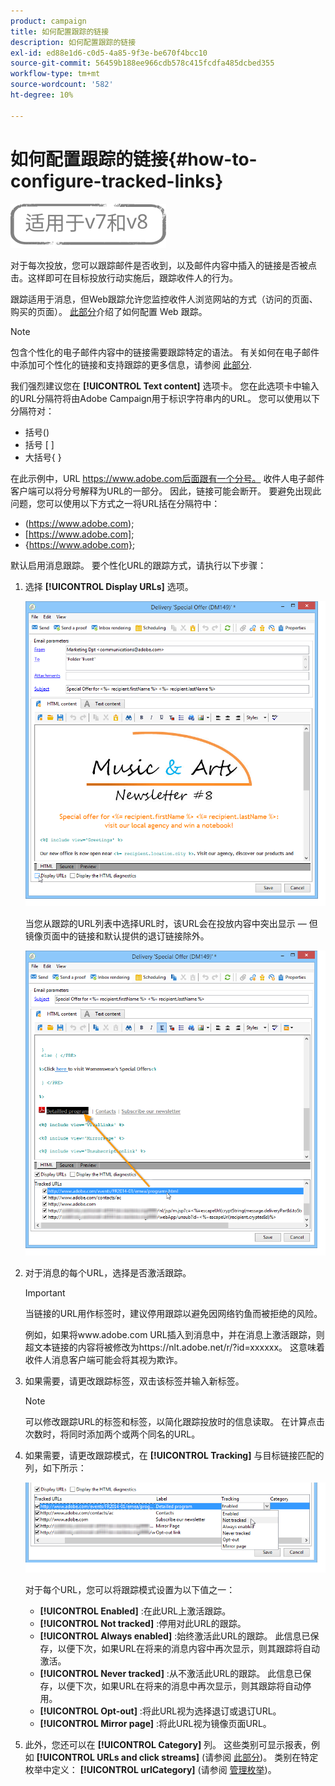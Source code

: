 ```yaml
---
product: campaign
title: 如何配置跟踪的链接
description: 如何配置跟踪的链接
exl-id: ed88e1d6-c0d5-4a85-9f3e-be670f4bcc10
source-git-commit: 56459b188ee966cdb578c415fcdfa485dcbed355
workflow-type: tm+mt
source-wordcount: '582'
ht-degree: 10%

---
```


# 如何配置跟踪的链接{#how-to-configure-tracked-links}

![](../../assets/common.svg)

对于每次投放，您可以跟踪邮件是否收到，以及邮件内容中插入的链接是否被点击。这样即可在目标投放行动实施后，跟踪收件人的行为。

跟踪适用于消息，但Web跟踪允许您监控收件人浏览网站的方式（访问的页面、购买的页面）。 [此部分](../../configuration/using/about-web-tracking.md)介绍了如何配置 Web 跟踪。

>[!NOTE]
>
>包含个性化的电子邮件内容中的链接需要跟踪特定的语法。 有关如何在电子邮件中添加可个性化的链接和支持跟踪的更多信息，请参阅 [此部分](tracking-personalized-links.md).

我们强烈建议您在 **[!UICONTROL Text content]** 选项卡。 您在此选项卡中输入的URL分隔符将由Adobe Campaign用于标识字符串内的URL。 您可以使用以下分隔符对：
* 括号()
* 括号 [ ]
* 大括号{ }

在此示例中，URL https://www.adobe.com后面跟有一个分号。 收件人电子邮件客户端可以将分号解释为URL的一部分。 因此，链接可能会断开。 要避免出现此问题，您可以使用以下方式之一将URL括在分隔符中：
* (https://www.adobe.com);
* [https://www.adobe.com];
* {https://www.adobe.com};

默认启用消息跟踪。 要个性化URL的跟踪方式，请执行以下步骤：

1. 选择 **[!UICONTROL Display URLs]** 选项。

   ![](assets/s_ncs_user_email_del_display_urls.png)

   当您从跟踪的URL列表中选择URL时，该URL会在投放内容中突出显示 — 但镜像页面中的链接和默认提供的退订链接除外。

   ![](assets/s_ncs_user_email_del_show_urls.png)

1. 对于消息的每个URL，选择是否激活跟踪。

   >[!IMPORTANT]
   >
   >当链接的URL用作标签时，建议停用跟踪以避免因网络钓鱼而被拒绝的风险。
   >
   >例如，如果将www.adobe.com URL插入到消息中，并在消息上激活跟踪，则超文本链接的内容将被修改为https://nlt.adobe.net/r/?id=xxxxxx。 这意味着收件人消息客户端可能会将其视为欺诈。

1. 如果需要，请更改跟踪标签，双击该标签并输入新标签。

   >[!NOTE]
   >
   >可以修改跟踪URL的标签和标签，以简化跟踪投放时的信息读取。 在计算点击次数时，将同时添加两个或两个同名的URL。

1. 如果需要，请更改跟踪模式，在 **[!UICONTROL Tracking]** 与目标链接匹配的列，如下所示：

   ![](assets/s_ncs_user_select_tracking_mode.png)

   对于每个URL，您可以将跟踪模式设置为以下值之一：

   * **[!UICONTROL Enabled]** :在此URL上激活跟踪。
   * **[!UICONTROL Not tracked]** :停用对此URL的跟踪。
   * **[!UICONTROL Always enabled]** :始终激活此URL的跟踪。 此信息已保存，以便下次，如果URL在将来的消息内容中再次显示，则其跟踪将自动激活。
   * **[!UICONTROL Never tracked]** :从不激活此URL的跟踪。 此信息已保存，以便下次，如果URL在将来的消息中再次显示，则其跟踪将自动停用。
   * **[!UICONTROL Opt-out]** :将此URL视为选择退订或退订URL。
   * **[!UICONTROL Mirror page]** :将此URL视为镜像页面URL。

1. 此外，您还可以在 **[!UICONTROL Category]** 列。 这些类别可显示报表，例如 **[!UICONTROL URLs and click streams]** (请参阅 [此部分](../../reporting/using/reports-on-deliveries.md#urls-and-click-streams))。 类别在特定枚举中定义： **[!UICONTROL urlCategory]** (请参阅 [管理枚举](../../platform/using/managing-enumerations.md))。
